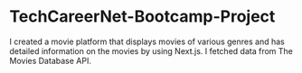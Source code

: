 # TechCareerNet-Bootcamp-Project
I created a movie platform that displays movies of various genres and has detailed information on the movies by using Next.js. I fetched data from The Movies Database API.
